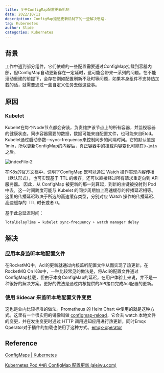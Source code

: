 ```yaml
---
title: 关于ConfigMap配置更新机制
date: 2022/10/11
description: ConfigMap延迟更新机制下的一些解决思路.
tag: Kubernetes
author: Slide
categories: Kubernetes
---
```


## 背景

工作中遇到部分组件，它们依赖的一些配置需要通过ConfigMap挂载到容器内部，但ConfigMap自动更新存在一定延时，这可能会带来一系列的问题。在不能滚动重建的前提下，会存在例如配置刷新不及时等问题，如果本身组件不支持热加载的话，就需要通过一些自定义任务去做这些事。
## 原因

### Kubelet

Kubelet在每个Node节点都会安装，负责维护该节点上的所有容器，并监视容器的健康状态。同步容器需要的数据，数据可能来自配置文件，也可能来自Etcd。Kubelet通过启动参数--sync-frequency来控制同步的间隔时间。它的默认值是1min，所以更新ConfigMap的内容后，真正容器中的挂载内容变化可能在`0~1min`之后。


![indexFile-2](/images/cm.png)


在K8s的官方文档中，说明了ConfigMap 既可以通过 Watch 操作实现内容传播（默认形式），也可实现基于 TTL 的缓存，还可以直接经过所有请求重定向到 API 服务器。 因此，从 ConfigMap 被更新的那一刻算起，到新的主键被投射到 Pod 中去，这一时间跨度可能与 Kubelet 的同步周期加上高速缓存的传播延迟相等。 这里的传播延迟取决于所选的高速缓存类型，分别对应 Watch 操作的传播延迟、高速缓存的 TTL 时长或者 0。

基于此总延迟时间：

```
TotalDelayTime = kubelet sync-frequency + watch manager delay
```

## 解决

### 应用本身监听本地配置文件

在RocketMQ中，Acl的更新就通过内核监听配置文件从而实现了热更新。在RocketMQ On K8s中，一种比较常见的做法是，将Acl的配置文件通过ConfigMap挂载，但由于本身ConfigMap的延迟，在用户体验上来说，并不是一种很好的解决方案。更好的做法是通过内核提供的API接口完成Acl配置的更新。

### 使用 Sidecar 来监听本地配置文件变更

这也是业内比较标准的做法。Prometheus 的 Helm Chart 中使用的就是这种方式。这里有一个很实用的镜像叫做 [configmap-reload](https://github.com/jimmidyson/configmap-reload)，它会去 watch 本地文件的变更，并在发生变更时通过 HTTP 调用通知应用进行热更新。同时Emqx Operator对于插件的加载也使用了这种方式。[emqx-operator](https://github.com/emqx/emqx-operator/blob/main/sidecar/reloader/main.go)



## Reference
[ConfigMaps | Kubernetes](https://kubernetes.io/docs/concepts/configuration/configmap/)

[Kubernetes Pod 中的 ConfigMap 配置更新 (aleiwu.com)](https://aleiwu.com/post/configmap-hotreload/#热更新二-使用-sidecar-来监听本地配置文件变更)